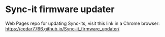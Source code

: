 # Sync-it firmware updater
Web Pages repo for updating Sync-its, visit this link in a Chrome browser:<br>
https://cedar7766.github.io/Sync-it_firmware_updater/
